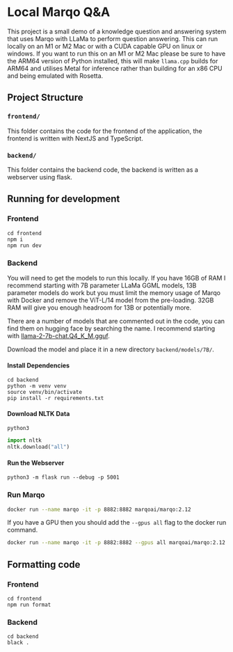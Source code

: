 # Local Marqo Q&A

This project is a small demo of a knowledge question and answering system that uses Marqo with LLaMa to perform question answering. This can run locally on an M1 or M2 Mac or with a CUDA capable GPU on linux or windows. If you want to run this on an M1 or M2 Mac please be sure to have the ARM64 version of Python installed, this will make `llama.cpp` builds for ARM64 and utilises Metal for inference rather than building for an x86 CPU and being emulated with Rosetta.

## Project Structure

### `frontend/`

This folder contains the code for the frontend of the application, the frontend is written with NextJS and TypeScript.

### `backend/`

This folder contains the backend code, the backend is written as a webserver using flask.

## Running for development

### Frontend

```
cd frontend
npm i
npm run dev
```

### Backend

You will need to get the models to run this locally. If you have 16GB of RAM I recommend starting with 7B parameter LLaMa GGML models, 13B parameter models do work but you must limit the memory usage of Marqo with Docker and remove the ViT-L/14 model from the pre-loading. 32GB RAM will give you enough headroom for 13B or potentially more.

There are a number of models that are commented out in the code, you can find them on hugging face by searching the name. I recommend starting with [llama-2-7b-chat.Q4_K_M.gguf](https://huggingface.co/TheBloke/Llama-2-7B-Chat-GGUF/tree/main).

Download the model and place it in a new directory `backend/models/7B/`.

#### Install Dependencies
```
cd backend
python -m venv venv
source venv/bin/activate
pip install -r requirements.txt
```

#### Download NLTK Data
```
python3
```
```python
import nltk
nltk.download("all")
```

#### Run the Webserver
```
python3 -m flask run --debug -p 5001
```

### Run Marqo

```bash
docker run --name marqo -it -p 8882:8882 marqoai/marqo:2.12
```

If you have a GPU then you should add the `--gpus all` flag to the docker run command.

```bash
docker run --name marqo -it -p 8882:8882 --gpus all marqoai/marqo:2.12
```

## Formatting code

### Frontend

```
cd frontend
npm run format
```

### Backend

```
cd backend
black .
```
